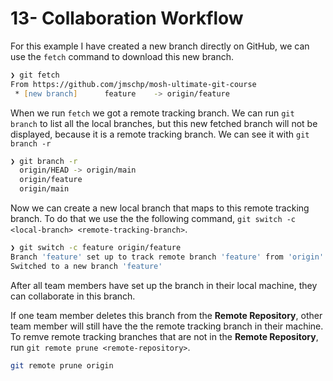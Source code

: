 # 13- Collaboration Workflow

For this example I have created a new branch directly on GitHub, we can use the `fetch` command to download this new branch.

```zsh
❯ git fetch
From https://github.com/jmschp/mosh-ultimate-git-course
 * [new branch]      feature    -> origin/feature
```

When we run `fetch` we got a remote tracking branch. We can run `git branch` to list all the local branches, but this new fetched branch will not be displayed, because it is a remote tracking branch. We can see it with `git branch -r`

```zsh
❯ git branch -r
  origin/HEAD -> origin/main
  origin/feature
  origin/main
```

Now we can create a new local branch that maps to this remote tracking branch. To do that we use the the following command, `git switch -c <local-branch> <remote-tracking-branch>`.

```zsh
❯ git switch -c feature origin/feature
Branch 'feature' set up to track remote branch 'feature' from 'origin'.
Switched to a new branch 'feature'
```

After all team members have set up the branch in their local machine, they can collaborate in this branch.

If one team member deletes this branch from the **Remote Repository**, other team member will still have the the remote tracking branch in their machine. To remve remote tracking branches that are not in the **Remote Repository**, run `git remote prune <remote-repository>`.

```zsh
git remote prune origin
```
